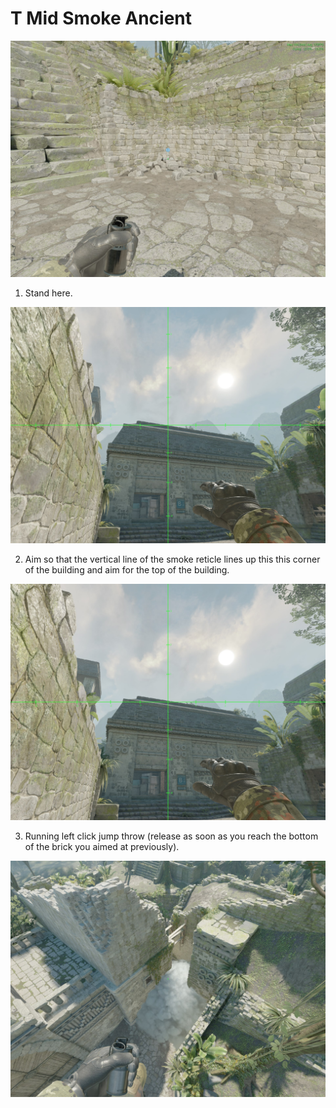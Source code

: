 # T Mid Smoke Ancient

![Spot](./pos.jpg)

1. Stand here.

![Aim](./aim.jpg)

2. Aim so that the vertical line of the smoke reticle lines up this this corner of the building and aim for the top of the building.

![Aim](./release.jpg)

3. Running left click jump throw (release as soon as you reach the bottom of the brick you aimed at previously).

![Result](./result.jpg)